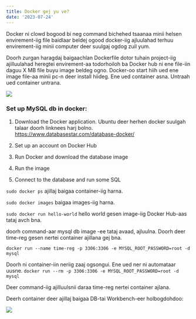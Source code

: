 ```yaml
---
title: Docker gej yu ve?
date: '2023-07-24'
---
```


Docker ni clowd bogood bi neg command bichehed tsaanaa minii helsen envirement-iig file baidlaar beldej ogood docker-iig ajluulahad terhuu envirement-iig minii computer deer suulgaj ogdog zuil yum. 

Doorh zurgan haragdaj baigaachlan Dockerfile dotor tuhain project-iig ajilluulahad heregtei envirement-aa todorhoiloh ba Docker hub ni ene file-iin daguu X MB file buyu image beldeg ogno. Docker-oo start hiih ued ene image file-aa minii pc-n deer install hiideg. Ene ued container asna. Untraah ued container untrana. 

<img src="/docker/image1.jpg"/>

### Set up MySQL db in docker:

1. Download the Docker application.
	Ubuntu deer herhen docker suulgah talaar doorh linknees harj bolno.
    https://www.databasestar.com/database-docker/

2. Set up an account on Docker Hub
3. Run Docker and download the database image
4. Run the image
5. Connect to the database and run some SQL

`sudo docker ps`
ajillaj baigaa container-iig harna.

`sudo docker images`
baigaa images-iig harna.

`sudo docker run hello-world`
hello world gesen image-iig Docker Hub-aas tataj avch bna.

doorh command-aar mysql db image -ee tataj avaad, ajluulna. Doorh deer time-reg gesen nertei container ajillana gej bna.

`docker run --name time-reg -p 3306:3306 -e MYSQL_ROOT_PASSWORD=root -d mysql`

Doorh ni container-iin neriig zaaj ogsongui. Ene ued ner ni automataar uusne.
`docker run --rm -p 3306:3306 -e MYSQL_ROOT_PASSWORD=root -d mysql`

Deer command-iig ajilluulsnii daraa time-reg nertei container ajlana.

Deerh container deer ajillaj baigaa DB-tai Workbench-eer holbogdohdoo:


<img src="/docker/image2.jpg">


